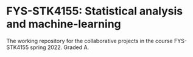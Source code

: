 # FYS-STK4155: Statistical analysis and machine-learning
The working repository for the collaborative projects in the course FYS-STK4155 spring 2022. Graded A.
